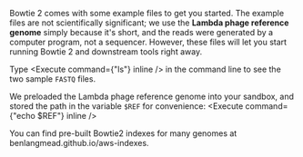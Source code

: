<script>
import Execute from "components/Execute.svelte";
import Link from "components/Link.svelte";
import Alert from "components/Alert.svelte";
</script>

Bowtie 2 comes with some example files to get you started. The example files are not scientifically significant; we use the **Lambda phage reference genome** simply because it's short, and the reads were generated by a computer program, not a sequencer. However, these files will let you start running Bowtie 2 and downstream tools right away.

Type <Execute command={"ls"} inline /> in the command line to see the two sample `FASTQ` files.

We preloaded the Lambda phage reference genome into your sandbox, and stored the path in the variable `$REF` for convenience: <Execute command={"echo $REF"} inline />

<Alert>
	You can find pre-built Bowtie2 indexes for many genomes at <Link href="https://benlangmead.github.io/aws-indexes/bowtie">benlangmead.github.io/aws-indexes</Link>.
</Alert>
